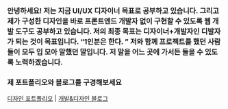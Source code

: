 ### 안녕하세요! 저는 지금 UI/UX 디자이너 목표로 공부하고 있습니다. 그리고 제가 구성한 디자인을 바로 프론트엔드 개발자 없이 구현할 수 있도록 웹 개발 도구도 공부하고 있습니다. 저의 최종 목표는 디자이너+개발자인 디발자가 되는 것이 목표입니다. “1인분은 한다. ” 저와 함께 프로젝트를 했던 사람들이 모두 입 모아 말했던 말입니다. 저 말을 어느 곳에 가서든 들을 수 있도록 노력하겠습니다.

### 제 포트폴리오와 블로그를 구경해보세요


[디자인 포트폴리오](https://www.notion.so/UI-UX-6cb6ca91de9f4a25a81a92c21c44319b?pvs=4) | 
[개발&디자인 블로그](https://kangwonpark27.tistory.com/)




<!--
**akns27/akns27** is a ✨ _special_ ✨ repository because its `README.md` (this file) appears on your GitHub profile.

Here are some ideas to get you started:

- 🔭 I’m currently working on ...
- 🌱 I’m currently learning ...
- 👯 I’m looking to collaborate on ...
- 🤔 I’m looking for help with ...
- 💬 Ask me about ...
- 📫 How to reach me: ...
- 😄 Pronouns: ...
- ⚡ Fun fact: ...
-->




